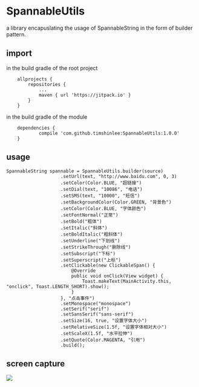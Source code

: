 # SpannableUtils
a library encapuslating the usage of SpannableString in the form of builder pattern.
## import
in the build gradle of the root project 
```
	allprojects {
		repositories {
			...
			maven { url 'https://jitpack.io' }
		}
	}
```
in the build gradle of the module
```
	dependencies {
	        compile 'com.github.timshinlee:SpannableUtils:1.0.0'
	}
```
## usage
```
SpannableString spannable = SpannableUtils.builder(source)
                    .setUrl(text, "http://www.baidu.com", 0, 3)
                    .setColor(Color.BLUE, "超链接")
                    .setDial(text, "10086", "电话")
                    .setSMS(text, "10000", "短信")
                    .setBackgroundColor(Color.GREEN, "背景色")
                    .setColor(Color.BLUE, "字体颜色")
                    .setFontNormal("正常")
                    .setBold("粗体")
                    .setItalic("斜体")
                    .setBoldItalic("粗斜体")
                    .setUnderline("下划线")
                    .setStrikeThrough("删除线")
                    .setSubscript("下标")
                    .setSuperscript("上标")
                    .setClickable(new ClickableSpan() {
                        @Override
                        public void onClick(View widget) {
                            Toast.makeText(MainActivity.this, "onclick", Toast.LENGTH_SHORT).show();
                        }
                    }, "点击事件")
                    .setMonospace("monospace")
                    .setSerif("serif")
                    .setSansSerif("sans-serif")
                    .setSize(16, true, "设置字体大小")
                    .setRelativeSize(1.5f, "设置字体相对大小")
                    .setScaleX(1.5f, "水平拉伸")
                    .setQuote(Color.MAGENTA, "引用")
                    .build();
```
## screen capture
![](https://github.com/timshinlee/SpannableUtils/blob/master/screenshots/screenshot1.png)
